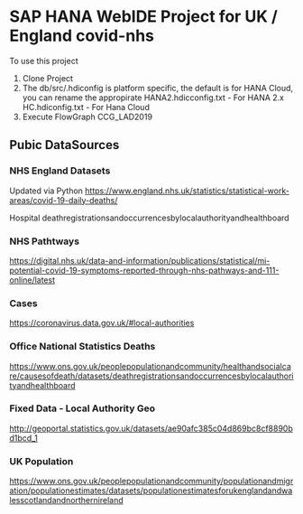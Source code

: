 # SAP HANA WebIDE Project for UK / England covid-nhs

To use this project
1. Clone Project
2. The db/src/.hdiconfig is platform specific, the default is for HANA Cloud, you can rename the appropirate
HANA2.hdicconfig.txt - For HANA 2.x 
HC.hdiconfig.txt - For Hana Cloud
3. Execute FlowGraph CCG_LAD2019

## Pubic DataSources
### NHS England Datasets
Updated via Python
https://www.england.nhs.uk/statistics/statistical-work-areas/covid-19-daily-deaths/

Hospital deathregistrationsandoccurrencesbylocalauthorityandhealthboard

### NHS Pathtways
https://digital.nhs.uk/data-and-information/publications/statistical/mi-potential-covid-19-symptoms-reported-through-nhs-pathways-and-111-online/latest

### Cases
https://coronavirus.data.gov.uk/#local-authorities

### Office National Statistics Deaths
https://www.ons.gov.uk/peoplepopulationandcommunity/healthandsocialcare/causesofdeath/datasets/deathregistrationsandoccurrencesbylocalauthorityandhealthboard


### Fixed Data - Local Authority Geo 
http://geoportal.statistics.gov.uk/datasets/ae90afc385c04d869bc8cf8890bd1bcd_1

### UK Population
https://www.ons.gov.uk/peoplepopulationandcommunity/populationandmigration/populationestimates/datasets/populationestimatesforukenglandandwalesscotlandandnorthernireland
